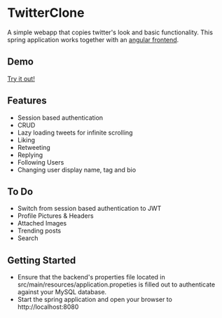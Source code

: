 # TwitterClone

A simple webapp that copies twitter's look and basic functionality. This spring application works together with an [angular frontend](https://github.com/AhmedNur/Twitter-Clone-Frontend).

## Demo

[Try it out!](twitter.ahmednur.me)

## Features
* Session based authentication
* CRUD
* Lazy loading tweets for infinite scrolling
* Liking
* Retweeting
* Replying
* Following Users
* Changing user display name, tag and bio

## To Do
* Switch from session based authentication to JWT
* Profile Pictures & Headers
* Attached Images
* Trending posts
* Search

## Getting Started

* Ensure that the backend's properties file located in src/main/resources/application.propeties is filled out to authenticate against your MySQL database.
* Start the spring application and open your browser to http://localhost:8080
